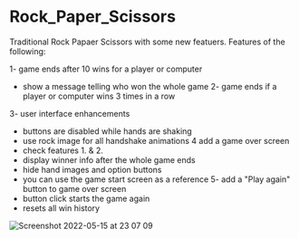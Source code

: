 # Rock_Paper_Scissors

Traditional Rock Papaer Scissors with some new featuers. 
Features of the following:

1- game ends after 10 wins for a player or computer 
   - show a message telling who won the whole game
2- game ends if a player or computer wins 3 times in a row

3- user interface enhancements
   - buttons are disabled while hands are shaking
   - use rock image for all handshake animations
4 add a game over screen
  - check features 1. & 2.
  - display winner info after the whole game ends
  - hide hand images and option buttons
  - you can use the game start screen as a reference
5- add a "Play again" button to game over screen
  - button click starts the game again
  - resets all win history

![Screenshot 2022-05-15 at 23 07 09](https://user-images.githubusercontent.com/76178825/168491833-557d0db9-3cf0-4752-a63a-9fa9ee2d8271.png)
